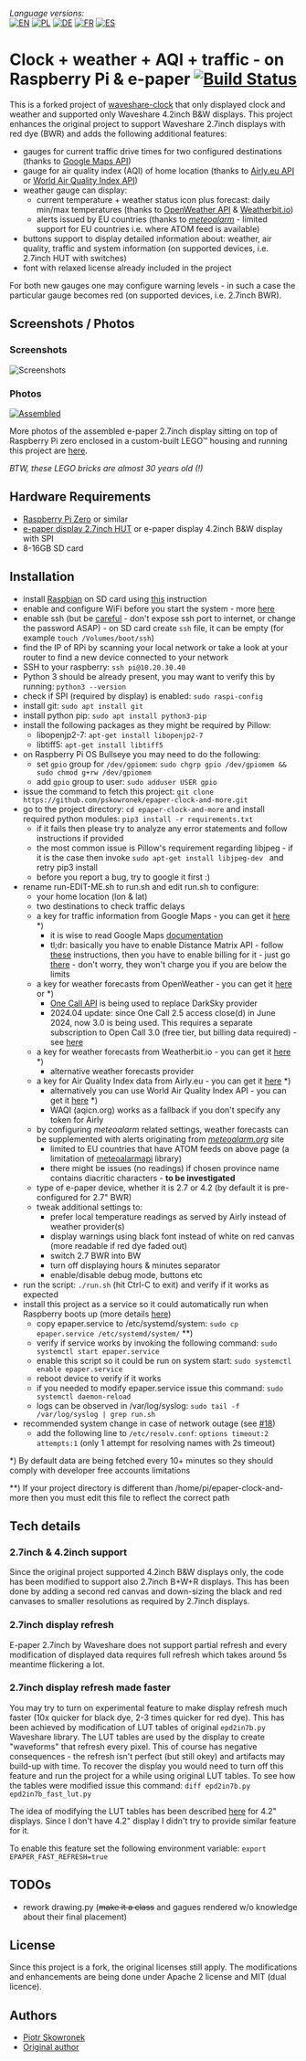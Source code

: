 _Language versions:_\
[![EN](https://github.com/pskowronek/epaper-clock-and-more/raw/master/www/flags/lang-US.png)](https://github.com/pskowronek/epaper-clock-and-more) 
[![PL](https://github.com/pskowronek/epaper-clock-and-more/raw/master/www/flags/lang-PL.png)](https://translate.googleusercontent.com/translate_c?sl=en&tl=pl&u=https://github.com/pskowronek/epaper-clock-and-more)
[![DE](https://github.com/pskowronek/epaper-clock-and-more/raw/master/www/flags/lang-DE.png)](https://translate.googleusercontent.com/translate_c?sl=en&tl=de&u=https://github.com/pskowronek/epaper-clock-and-more)
[![FR](https://github.com/pskowronek/epaper-clock-and-more/raw/master/www/flags/lang-FR.png)](https://translate.googleusercontent.com/translate_c?sl=en&tl=fr&u=https://github.com/pskowronek/epaper-clock-and-more)
[![ES](https://github.com/pskowronek/epaper-clock-and-more/raw/master/www/flags/lang-ES.png)](https://translate.googleusercontent.com/translate_c?sl=en&tl=es&u=https://github.com/pskowronek/epaper-clock-and-more)

# Clock + weather + AQI + traffic - on Raspberry Pi & e-paper [![Build Status](https://app.travis-ci.com/pskowronek/epaper-clock-and-more.svg?token=Qdxpgtv2JGtmt3c6QSYt&branch=master)](https://app.travis-ci.com/pskowronek/epaper-clock-and-more)

This is a forked project of [waveshare-clock](https://github.com/prehensile/waveshare-clock) that only displayed clock and weather and supported only Waveshare 4.2inch B&W displays.
This project enhances the original project to support Waveshare 2.7inch displays with red dye (BWR) and adds the following additional features:
- gauges for current traffic drive times for two configured destinations (thanks to [Google Maps API](https://developers.google.com/maps/documentation/))
- gauge for air quality index (AQI) of home location (thanks to [Airly.eu API](http://developer.airly.eu/) or [World Air Quality Index API](https://aqicn.org))
- weather gauge can display:
  - current temperature + weather status icon plus forecast: daily min/max temperatures (thanks to [OpenWeather API](https://openweathermap.org) & [Weatherbit.io](https://weatherbit.io))
  - alerts issued by EU countries (thanks to *[meteoalarm](https://meteoalarm.org)* - limited support for EU countries i.e. where ATOM feed is available)
- buttons support to display detailed information about: weather, air quality, traffic and system information (on supported devices, i.e. 2.7inch HUT with switches)
- font with relaxed license already included in the project

For both new gauges one may configure warning levels - in such a case the particular gauge becomes red (on supported devices, i.e. 2.7inch BWR).

## Screenshots / Photos

### Screenshots
![Screenshots](https://github.com/pskowronek/epaper-clock-and-more/raw/master/www/screenshots/epaper-screenshots.png)


### Photos
[![Assembled](https://pskowronek.github.io/epaper-clock-and-more/www/assembled/01.JPG)](https://pskowronek.github.io/epaper-clock-and-more/www/assembled/index.html "Photos of assembled epaper + rasberry pi zero running epaper-clock-and-more")

More photos of the assembled e-paper 2.7inch display sitting on top of Raspberry Pi zero enclosed in a custom-built LEGO™ housing and running this project are [here](https://pskowronek.github.io/epaper-clock-and-more/www/assembled/index.html "Photos of assembled epaper + rasberry pi zero running epaper-clock-and-more").

*BTW, these LEGO bricks are almost 30 years old (!)*


## Hardware Requirements

- [Raspberry Pi Zero](https://botland.com.pl/moduly-i-zestawy-raspberry-pi-zero/9749-raspberry-pi-zero-wh-512mb-ram-wifi-bt-41-ze-zlaczami.html) or similar
- [e-paper display 2.7inch HUT](https://botland.com.pl/wyswietlacze-e-paper/9656-waveshare-e-paper-hat-b-27-264x176px-modul-z-wyswietlaczem-trojkolorowym-nakladka-do-raspberry-pi.html) or e-paper display 4.2inch B&W display with SPI
- 8-16GB SD card

## Installation

- install [Raspbian](https://www.raspberrypi.org/downloads/) on SD card using [this](https://www.raspberrypi.org/documentation/installation/installing-images/README.md) instruction
- enable and configure WiFi before you start the system - more [here](https://howchoo.com/g/ndy1zte2yjn/how-to-set-up-wifi-on-your-raspberry-pi-without-ethernet)
- enable ssh (but be [careful](https://www.raspberrypi.org/blog/a-security-update-for-raspbian-pixel/) - don't expose ssh port to internet, or change the password ASAP) - on SD card create ```ssh``` file, it can be empty (for example ```touch /Volumes/boot/ssh```)
- find the IP of RPi by scanning your local network or take a look at your router to find a new device connected to your network
- SSH to your raspberry: ```ssh pi@10.20.30.40```
- Python 3 should be already present, you may want to verify this by running: ```python3 --version```
- check if SPI (required by display) is enabled: ```sudo raspi-config```
- install git: ```sudo apt install git```
- install python pip: ```sudo apt install python3-pip```
- install the following packages as they might be required by Pillow: 
  - libopenjp2-7: ```apt-get install libopenjp2-7```
  - libtiff5: ```apt-get install libtiff5```
- on Raspberry Pi OS Bullseye you may need to do the following:
  - set `gpio` group for `/dev/gpiomem`:
    ```sudo chgrp gpio /dev/gpiomem && sudo chmod g+rw /dev/gpiomem```
  - add `gpio` group to user:
    ```sudo adduser USER gpio```
- issue the command to fetch this project:
    ```git clone https://github.com/pskowronek/epaper-clock-and-more.git```
- go to the project directory: ```cd epaper-clock-and-more``` and install required python modules:
  ```pip3 install -r requirements.txt```
  - if it fails then please try to analyze any error statements and follow instructions if provided
  - the most common issue is Pillow's requirement regarding libjpeg - if it is the case then invoke ```sudo apt-get install libjpeg-dev ``` and retry pip3 install
  - before you report a bug, try to google it first :)
- rename run-EDIT-ME.sh to run.sh and edit run.sh to configure:
  - your home location (lon & lat)
  - two destinations to check traffic delays
  - a key for traffic information from Google Maps - you can get it [here](https://developers.google.com/maps/documentation/embed/get-api-key) *)
    - it is wise to read Google Maps [documentation](https://developers.google.com/maps/documentation/)
    - tl;dr: basically you have to enable Distance Matrix API - follow [these](https://developers.google.com/maps/documentation/distance-matrix/start#authentication) instructions,
      then you have to enable billing for it - just go [there](https://console.cloud.google.com/billing) - don't worry, they won't charge you if you are below the limits
  - a key for weather forecasts from OpenWeather - you can get it [here](https://openweathermap.org/home/sign_up) or *)
    - [One Call API](https://openweathermap.org/api/one-call-api) is being used to replace DarkSky provider
    - 2024.04 update: since One Call 2.5 access close(d) in June 2024, now 3.0 is being used. This requires a separate subscription to Open Call 3.0 (free tier, but billing data required) - see [here](https://openweathermap.org/one-call-transfer)
  - a key for weather forecasts from Weatherbit.io - you can get it [here](https://www.weatherbit.io/account/create) *)
    - alternative weather forecasts provider
  - a key for Air Quality Index data from Airly.eu - you can get it [here](https://developer.airly.eu/register) *)
    - alternatively you can use World Air Quality Index API - you can get it [here](https://aqicn.org/data-platform/token/) *)
    - WAQI (aqicn.org) works as a fallback if you don't specify any token for Airly
  - by configuring *meteoalarm* related settings, weather forecasts can be supplemented with alerts originating from *[meteoalarm.org](https://meteoalarm.org)* site
    - limited to EU countries that have ATOM feeds on above page (a limitation of [meteoalarmapi](https://pypi.org/project/meteoalertapi/) library)
    - there might be issues (no readings) if chosen province name contains diacritic characters - **to be investigated**
  - type of e-paper device, whether it is 2.7 or 4.2 (by default it is pre-configured for 2.7" BWR)
  - tweak additional settings to:
    - prefer local temperature readings as served by Airly instead of weather provider(s)
    - display warnings using black font instead of white on red canvas (more readable if red dye faded out)
    - switch 2.7 BWR into BW
    - turn off displaying hours & minutes separator
    - enable/disable debug mode, buttons etc
- run the script: ```./run.sh``` (hit Ctrl-C to exit) and verify if it works as expected
- install this project as a service so it could automatically run when Raspberry boots up (more details [here](https://www.raspberrypi.org/documentation/linux/usage/systemd.md))
  - copy epaper.service to /etc/systemd/system: ```sudo cp epaper.service /etc/systemd/system/``` **)
  - verify if service works by invoking the following command: ```sudo systemctl start epaper.service```
  - enable this script so it could be run on system start: ```sudo systemctl enable epaper.service```
  - reboot device to verify if it works
  - if you needed to modify epaper.service issue this command: ```sudo systemctl daemon-reload```
  - logs can be observed in /var/log/syslog: ```sudo tail -f /var/log/syslog | grep run.sh```
- recommended system change in case of network outage (see [#18](/../../issues/18))
  - add the following line to `/etc/resolv.conf`: `options timeout:2 attempts:1` (only 1 attempt for resolving names with 2s timeout)


*) By default data are being fetched every 10+ minutes so they should comply with developer free accounts limitations

**) If your project directory is different than /home/pi/epaper-clock-and-more then you must edit this file to reflect the correct path

## Tech details

### 2.7inch & 4.2inch support

Since the original project supported 4.2inch B&W displays only, the code has been modified to support also 2.7inch B+W+R displays. This has been done by adding a second red canvas and down-sizing the black and red canvases to smaller resolutions as required by 2.7inch displays.

### 2.7inch display refresh

E-paper 2.7inch by Waveshare does not support partial refresh and every modification of displayed data requires full refresh which takes around 5s meantime flickering a lot.

### 2.7inch display refresh made faster

You may try to turn on experimental feature to make display refresh much faster (10x quicker for black dye, 2-3 times quicker for red dye).
This has been achieved by modification of LUT tables of original ```epd2in7b.py``` Waveshare library. The LUT tables are used by the display
to create "waveforms" that refresh every pixel. This of course has negative consequences - the refresh isn't perfect (but still okey) and
artifacts may build-up with time. To recover the display you would need to turn off this feature and run the project for a while using original LUT tables.
To see how the tables were modified issue this command: ```diff epd2in7b.py epd2in7b_fast_lut.py```

The idea of modifying the LUT tables has been described [here](http://benkrasnow.blogspot.com/2017/10/fast-partial-refresh-on-42-e-paper.html) for 4.2" displays.
Since I don't have 4.2" display I didn't try to provide similar feature for it.

To enable this feature set the following environment variable: ```export EPAPER_FAST_REFRESH=true```


## TODOs

- rework drawing.py (~~make it a class~~ and gagues rendered w/o knowledge about their final placement)

## License

Since this project is a fork, the original licenses still apply. The modifications and enhancements are being done under Apache 2 license and MIT (dual licence).

## Authors

- [Piotr Skowronek](https://github.com/pskowronek)
- [Original author](https://github.com/prehensile)

